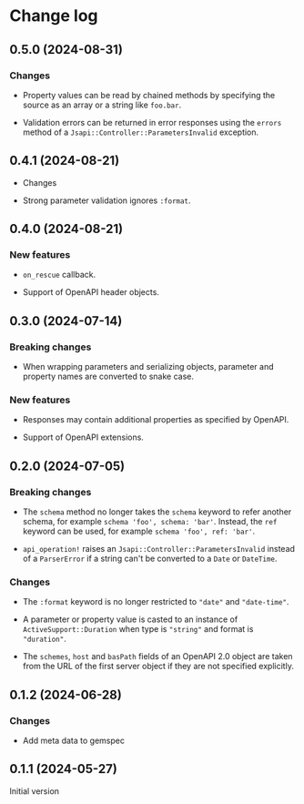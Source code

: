 # Change log

## 0.5.0 (2024-08-31)

### Changes

- Property values can be read by chained methods by specifying the source as an array
  or a string like `foo.bar`.

- Validation errors can be returned in error responses using the `errors` method of a
  `Jsapi::Controller::ParametersInvalid` exception.

## 0.4.1 (2024-08-21)

- Changes

- Strong parameter validation ignores `:format`.

## 0.4.0 (2024-08-21)

### New features

- `on_rescue` callback.

- Support of OpenAPI header objects.

## 0.3.0 (2024-07-14)

### Breaking changes

- When wrapping parameters and serializing objects, parameter and property names
  are converted to snake case.

### New features

- Responses may contain additional properties as specified by OpenAPI.

- Support of OpenAPI extensions.

## 0.2.0 (2024-07-05)

### Breaking changes

- The `schema` method no longer takes the `schema` keyword to refer another schema, for
  example `schema 'foo', schema: 'bar'`. Instead, the `ref` keyword can be used,
  for example `schema 'foo', ref: 'bar'`.

- `api_operation!` raises an `Jsapi::Controller::ParametersInvalid` instead of a
  `ParserError` if a string can't be converted to a `Date` or `DateTime`.

### Changes

- The `:format` keyword is no longer restricted to `"date"` and `"date-time"`.

- A parameter or property value is casted to an instance of `ActiveSupport::Duration` when
  type is `"string"` and format is `"duration"`.

- The `schemes`, `host` and `basPath` fields of an OpenAPI 2.0 object are taken from the
  URL of the first server object if they are not specified explicitly.

## 0.1.2 (2024-06-28)

### Changes

- Add meta data to gemspec

## 0.1.1 (2024-05-27)

Initial version

